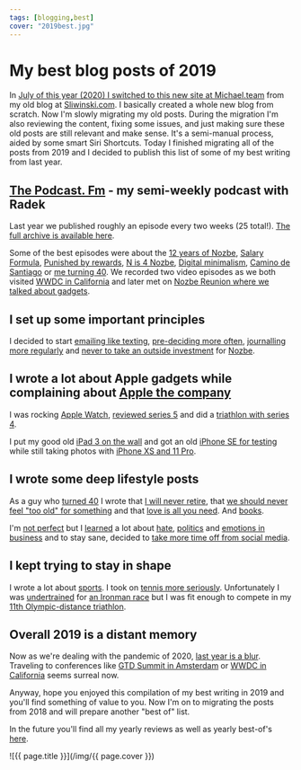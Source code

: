```yaml
---
tags: [blogging,best]
cover: "2019best.jpg"
---
```


# My best blog posts of 2019

In [July of this year (2020) I switched to this new site at Michael.team](/new/) from my old blog at [Sliwinski.com](https://sliwinski.com/). I basically created a whole new blog from scratch. Now I'm slowly migrating my old posts. During the migration I'm also reviewing the content, fixing some issues, and just making sure these old posts are still relevant and make sense. It's a semi-manual process, aided by some smart Siri Shortcuts. Today I finished migrating all of the posts from 2019 and I decided to publish this list of some of my best writing from last year.

<!--More-->

## [The Podcast. Fm](https://thepodcast.fm) - my semi-weekly podcast with Radek

Last year we published roughly an episode every two weeks (25 total!). [The full archive is available here](/podcast).

Some of the best episodes were about the [12 years of Nozbe](/podcast-174/), [Salary Formula](/podcast-176), [Punished by rewards](/podcast-179), [N is 4 Nozbe](/podcast-183), [Digital minimalism](/podcast-184), [Camino de Santiago](/podcast-187) or [me turning 40](/podcast-188). We recorded two video episodes as we both visited [WWDC in California](/podcast-189) and later met on [Nozbe Reunion where we talked about gadgets](/podcast-195).

## I set up some important principles

I decided to start [emailing like texting](/emailing-like-texting/), [pre-deciding more often](/pre/), [journalling more regularly](/journalling) and [never to take an outside investment](/investors/) for [Nozbe][n].

## I wrote a lot about Apple gadgets while complaining about [Apple the company](/apple)

I was rocking [Apple Watch](/applewatch), [reviewed series 5](/watch5) and did a [triathlon with series 4](/triwatch).

I put my good old [iPad 3 on the wall](/ipad3) and got an old [iPhone SE for testing](/iphonese) while still taking photos with [iPhone XS and 11 Pro](/photo/).

## I wrote some deep lifestyle posts

As a guy who [turned 40](/forty) I wrote that [I will never retire](/retirement/), that [we should never feel "too old" for something](/too-old/) and that [love is all you need](/commandments/). And [books](/again/).

I'm [not perfect](/perfect/) but I [learned](/learnings/) a lot about [hate](/hate/), [politics](/war/) and [emotions in business](/emotions/) and to stay sane, decided to [take more time off from social media](/sms/).

## I kept trying to stay in shape

I wrote a lot about [sports](/sports). I took on [tennis more seriously](/tennis/). Unfortunately I was [undertrained](/undertrained) for [an Ironman race](/noiron/) but I was fit enough to compete in my [11th Olympic-distance triathlon](/tri11/).

## Overall 2019 is a distant memory

Now as we're dealing with the pandemic of 2020, [last year is a blur](/2019/). Traveling to conferences like [GTD Summit in Amsterdam](/gtdsummit/) or [WWDC in California](/mindblower/) seems surreal now.

Anyway, hope you enjoyed this compilation of my best writing in 2019 and you'll find something of value to you. Now I'm on to migrating the posts from 2018 and will prepare another "best of" list.

In the future you'll find all my yearly reviews as well as yearly best-of's [here](/year/).


![{{ page.title }}](/img/{{ page.cover }})

[n]: https://michael.gratis/nozbe
